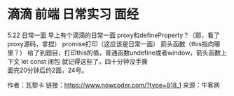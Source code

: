 # 滴滴 前端 日常实习 面经

5.22 日常一面
早上有个滴滴的日常一面
proxy和defineProperty？（耶，看了proxy源码，拿捏）
promise打印（这应该是日常一面）
箭头函数（this指向哪里？）
给了到题目，打印this的值，普通函数undefine或者window，箭头函数上下文
let const
闭包
就记得这些了，四十分钟没手撕     
面完20分钟后约2面，24号。



作者：瓦黎卡
链接：https://www.nowcoder.com/?type=818_1
来源：牛客网